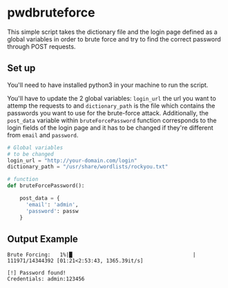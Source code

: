 # pwdbruteforce

This simple script takes the dictionary file and the login page defined as a global variables in order to brute force and try to 
find the correct password through POST requests.

## Set up

You'll need to have installed python3 in your machine to run the script.

You'll have to update the 2 global variables: `login_url` the url you want to attemp the requests to and 
`dictionary_path` is the file which contains the passwords you want to use for the brute-force attack.
Additionally, the `post_data` variable within `bruteForcePassword` function corresponds to the login fields of the login page and 
it has to be changed if they're different from `email` and `password`.
```python
# Global variables
# to be changed
login_url = "http://your-domain.com/login"
dictionary_path = "/usr/share/wordlists/rockyou.txt"

# function
def bruteForcePassword():

    post_data = {
      'email': 'admin',
      'password': passw
    }

```

## Output Example

```
Brute Forcing:   1%|█                                       | 111971/14344392 [01:21<2:53:43, 1365.39it/s]

[!] Password found! 
Credentials: admin:123456
```
